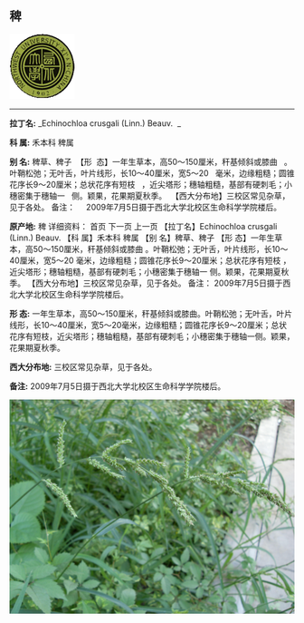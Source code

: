 ## 稗

![西北大学校园网络植物志](JPG/nwu.gif)

---

**拉丁名:**  _Echinochloa crusgali (Linn.) Beauv.  _

**科 属:** 禾本科 稗属

**别 名:** 稗草、稗子
 【形  态】一年生草本，高50～150厘米，秆基倾斜或膝曲
  。叶鞘松弛；无叶舌，叶片线形，长10～40厘米，宽5～20
  毫米，边缘粗糙；圆锥花序长9～20厘米；总状花序有短枝
  ，近尖塔形；穗轴粗糙，基部有硬刺毛；小穗密集于穗轴一
  侧。颖果，花果期夏秋季。
 【西大分布地】三校区常见杂草，见于各处。
备注：
    2009年7月5日摄于西北大学北校区生命科学学院楼后。

**原产地:** 稗
详细资料： 首页 下一页 上一页 
【拉丁名】Echinochloa crusgali (Linn.) Beauv. 
【科 属】禾本科 稗属
【别 名】稗草、稗子
【形 态】一年生草本，高50～150厘米，秆基倾斜或膝曲
 。叶鞘松弛；无叶舌，叶片线形，长10～40厘米，宽5～20
 毫米，边缘粗糙；圆锥花序长9～20厘米；总状花序有短枝
 ，近尖塔形；穗轴粗糙，基部有硬刺毛；小穗密集于穗轴一
 侧。颖果，花果期夏秋季。
【西大分布地】三校区常见杂草，见于各处。
备注：
 2009年7月5日摄于西北大学北校区生命科学学院楼后。

**形  态:** 一年生草本，高50～150厘米，秆基倾斜或膝曲。叶鞘松弛；无叶舌，叶片线形，长10～40厘米，宽5～20毫米，边缘粗糙；圆锥花序长9～20厘米；总状花序有短枝，近尖塔形；穗轴粗糙，基部有硬刺毛；小穗密集于穗轴一侧。颖果，花果期夏秋季。

**西大分布地:** 三校区常见杂草，见于各处。

**备注:** 2009年7月5日摄于西北大学北校区生命科学学院楼后。

![稗](JPG/稗草.JPG) 

